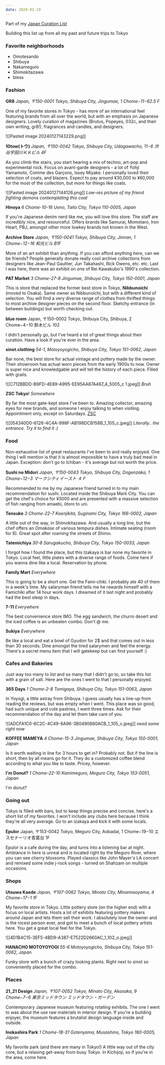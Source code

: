 ```yaml
---
date: 2024-01-19
---
```


Part of my [Japan Curation List](japan.md)

Building this list up from all my past and future trips to Tokyo
### Favorite neighborhoods
- Omotesando
- Shibuya
- Nakameguro
- Shimokitazawa
- bless
### Fashion

**GR8**
*Japan, 〒150-0001 Tokyo, Shibuya City, Jingumae, 1 Chome−11−62.5 F*

One of my favorite stores in Tokyo - has more of an international feel featuring brands from all over the world, but with an emphasis on Japanese designers. Lovely curation of magazines (Brutus, Popeyes, 032c, and their own writing, gr8!), fragrances and candles, and designers.

![[Pasted image 20240127143229.png]]

**10tow(トウ)**
*Japan, 〒150-0042 Tokyo, Shibuya City, Udagawacho, 11−6 渋谷宇田川ＫＫビル 4F*

As you climb the stairs, you start hearing a mix of techno, art-pop and experimental rock. Focus on avant-garde designers - a lot of Yohji Yamamoto, Comme des Garçons, Issey Miyake. I personally loved their selection of coats, and blazers. Expect to pay around ¥30,000 to ¥60,000 for the most of the collection, but more for things like coats.

![[Pasted image 20240127144126.png]]
*Low-res picture of my friend fighting demons contemplating this coat*

**Hinoya**
*6 Chome-10-16 Ueno, Taito City, Tokyo 110-0005, Japan*

If you're Japanese denim nerd like me, you will love this store. The staff are incredibly nice, and resourceful. Offers brands like Samurai, Momotaro, Iron Heart, PBJ, amongst other more lowkey brands not known in the West.

**Archive Store**
*Japan, 〒150-0041 Tokyo, Shibuya City, Jinnan, 1 Chome−12−16 和光ビル B1F*

More of an art exhibit than anything. If you can afford anything here, can we be friends? People generally donate really cool archive collections from designers like Jean-Paul Gaultier, Jun Takahashi, Rick Owens, etc. etc. Last I was here, there was an exhibit on one of Rei Kawakubo's 1990's collection. 

**PAT Market**
*3 Chome-27-8 Jingumae, Shibuya City, Tokyo 150-0001, Japan*

This is store that replaced the former best store in Tokyo, **Nibbunoichi** (moved to Osaka). Same owner as Nibbunoichi, but with a different kind of selection. You will find a very diverse range of clothes from thrifted things to most archive designer pieces on the second floor. Sketchy entrance (in between buildings) but worth checking out.

**blue room**
Japan, 〒150-0002 Tokyo, Shibuya City, Shibuya, 2 Chome−4−10 鈴木ビル 102

I didn't personally go, but I've heard a lot of great things about their curation. Have a look if you're ever in the area.

**sinot.clothing**
*54-1, Motoyoyogicho, Shibuya City, Tokyo 151-0062, Japan*

Bar none, the best store for actual vintage and pottery made by the owner. Their showroom has actual worn pieces from the early 1900s to now. Owner is super nice and knowledgable and will tell the history of each piece. Filled with grails. 

![[C712BBDD-B9FD-4E89-A995-EE95AA87A467_4_5005_c 1.jpeg]]
*Bruh*

**ZSC Tokyo**!
*Somewhere*

By far the most gate-kept store I've been to. Amazing collector, amazing eyes for new brands, and someone I enjoy talking to when visiting. Appointment only, except on Saturdays. [ZSC](https://www.2049ltd.com/about)

![[054340D0-6126-4C4A-998F-AB198DCB158B_1_105_c.jpeg]]
*Literally.. the entrance. Try it to find it :)*
### Food

Non-exhaustive list of great restaurants I've been to and really enjoyed. One thing I will mention is that it is almost impossible to have a truly bad meal in Japan. Exception: don't go to Ichiban - it's average but not worth the price.

**Sushi no Midori**
*Japan, 〒150-0043 Tokyo, Shibuya City, Dogenzaka, 1 Chome−12−3 マークシティイースト ４Ｆ*

Recommended to me by my Japanese friend turned in to my main recommendation for sushi. Located inside the Shibuya Mark City. You can get the chef's choice for ¥3000 and are presented with a massive selection of fish ranging from amaebi, ōtoro to uni. 

**Tensuke**
*3 Chome-22-7 Koenjikita, Suginami City, Tokyo 166-0002, Japan*

A little out of the way, in Shimokitazawa. And usually a long line, but the chef offers an *Omakase* of various tempura dishes. Intimate seating (room for 8). Great spot after roaming the streets of Shimo. 

**Tatemichiya**
*30-8 Sarugakucho, Shibuya City, Tokyo 150-0033, Japan*

I forgot how I found the place, but this Izakaya is bar none my favorite in Tokyo. Local feel, little plates with a diverse range of foods. Come here if you wanna dine like a local. Reservation by phone.

**Family Mart**
*Everywhere*

This is going to be a short one. Get the Fami-chiki. I probably ate 40 of them in a week's time. My salaryman friend tells me he rewards himself with a Famichiki after 14 hour work days. I dreamed of it last night and probably had the best sleep in days. 

**7-11**
*Everywhere*

The best convenience store IMO. The egg sandwich, the churro desert and the iced coffee is an unbeaten combo. Don't @ me. 

**Sukiya**
*Everywhere*

Be like a local and eat a bowl of Gyudon for 2$ and that comes out in less than 30 seconds. Dine amongst the tired salarymen and feel the energy. There's a secret menu item that I will gatekeep but can find yourself :) 

### Cafes and Bakeries

Just way too many to list and so many that I didn't go to, so take this list with a grain of salt. Here are the ones I went to that I personally enjoyed.

**365 Days**
*1 Chome-2-8 Tomigaya, Shibuya City, Tokyo 151-0063, Japan*

In Yoyogi, a little astray from Shibuya. I guess usually has a line-up from reading the reviews, but was empty when I went. This place was so good, had such unique and cute pastries, I went three times. Ask for their recommendation of the day and let them take care of you. 

![[ADCFA1C0-6C2C-4C49-8A96-3B0490880ACB_1_105_c.jpeg]]
*need some right now*

**KOFFEE MAMEYA**
*4 Chome-15-3 Jingumae, Shibuya City, Tokyo 150-0001, Japan*

Is it worth waiting in line for 3 hours to get in? Probably not. But if the line is short, then by all means go for it. They do a customized coffee blend according to what you like to taste. Pricey, however. 

**I'm Donut?**
*1 Chome-22-10 Kamimeguro, Meguro City, Tokyo 153-0051, Japan*

I'm donut?
### Going out

Tokyo is filled with bars, but to keep things precise and concise, here's a short list of my favorites. I won't include any clubs here because I think they're all very average. Go to an izakaya and kick it with some locals.

**Epulor**
Japan, 〒153-0042 Tokyo, Meguro City, Aobadai, 1 Chome−19−10 エスセナーリオ青葉台 1F

Epulor is a cafe during the day, and turns into a listening bar at night. Ambiance in here is unreal and is located right by the Meguro River, where you can see cherry blossoms.  Played classics like John Mayer's LA concert and remixed some indie j-rock songs - turned on Shahzam on multiple occasions.

### Shops

**Utsuwa Kaede**
*Japan, 〒107-0062 Tokyo, Minato City, Minamiaoyama, 4 Chome−17−1 1F*

My favorite store in Tokyo. Little pottery store (on the higher end) with a focus on local artists. Hosts a lot of exhibits featuring pottery makers around Japan and lets them sell their work. I absolutely love the owner and is the nicest person ever, and got to meet a bunch of local pottery artists here. You get a great local feel for the Tokyo.

![[4D1B4C15-3EF5-4BD9-A387-E7522D2660AC_1_102_o.jpeg]]

**HANACHO MOTOYOYOGI**
*55-6 Motoyoyogicho, Shibuya City, Tokyo 151-0062, Japan*

Funky store with a bunch of crazy looking plants. Right next to sinot so conveniently placed for the combo.
### Places

**21_21 Design**
*Japan, 〒107-0052 Tokyo, Minato City, Akasaka, 9 Chome−7−6 東京ミッドタウン ミッドタウン・ガーデン*

Contemporary Japanese museum featuring rotating exhibits. The one I went to was about the use raw materials in interior design. If you're a building enjoyer, the museum features a brutalist design language inside and outside. 

**Inokashira Park**
*1 Chome-18-31 Gotenyama, Musashino, Tokyo 180-0005, Japan*

My favorite park (and there are many in Tokyo!) A little way out of the city core, but a relaxing get-away from busy Tokyo. In Kichijoji, so if you're in the area, come here.



